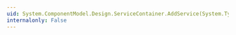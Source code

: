 ```yaml
---
uid: System.ComponentModel.Design.ServiceContainer.AddService(System.Type,System.Object,System.Boolean)
internalonly: False
---
```

